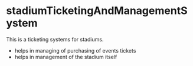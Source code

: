 # stadiumTicketingAndManagementSystem

This is a ticketing systems for stadiums.

- helps in managing of purchasing of events tickets
- helps in management of the stadium itself
